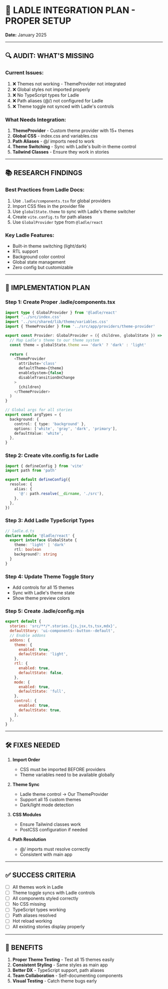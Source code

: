 # 🥄 LADLE INTEGRATION PLAN - PROPER SETUP
**Date:** January 2025

---

## 🔍 AUDIT: WHAT'S MISSING

### Current Issues:
1. ❌ Themes not working - ThemeProvider not integrated
2. ❌ Global styles not imported properly
3. ❌ No TypeScript types for Ladle
4. ❌ Path aliases (@/) not configured for Ladle
5. ❌ Theme toggle not synced with Ladle's controls

### What Needs Integration:
1. **ThemeProvider** - Custom theme provider with 15+ themes
2. **Global CSS** - index.css and variables.css
3. **Path Aliases** - @/ imports need to work
4. **Theme Switching** - Sync with Ladle's built-in theme control
5. **Tailwind Classes** - Ensure they work in stories

---

## 📚 RESEARCH FINDINGS

### Best Practices from Ladle Docs:
1. Use `.ladle/components.tsx` for global providers
2. Import CSS files in the provider file
3. Use `globalState.theme` to sync with Ladle's theme switcher
4. Create `vite.config.ts` for path aliases
5. Use `GlobalProvider` type from `@ladle/react`

### Key Ladle Features:
- Built-in theme switching (light/dark)
- RTL support
- Background color control
- Global state management
- Zero config but customizable

---

## 🎯 IMPLEMENTATION PLAN

### Step 1: Create Proper .ladle/components.tsx
```typescript
import type { GlobalProvider } from '@ladle/react'
import '../src/index.css'
import '../src/shared/lib/theme/variables.css'
import { ThemeProvider } from '../src/app/providers/theme-provider'

export const Provider: GlobalProvider = ({ children, globalState }) => {
  // Map Ladle's theme to our theme system
  const theme = globalState.theme === 'dark' ? 'dark' : 'light'
  
  return (
    <ThemeProvider
      attribute='class'
      defaultTheme={theme}
      enableSystem={false}
      disableTransitionOnChange
    >
      {children}
    </ThemeProvider>
  )
}

// Global args for all stories
export const argTypes = {
  background: {
    control: { type: 'background' },
    options: ['white', 'gray', 'dark', 'primary'],
    defaultValue: 'white',
  },
}
```

### Step 2: Create vite.config.ts for Ladle
```typescript
import { defineConfig } from 'vite'
import path from 'path'

export default defineConfig({
  resolve: {
    alias: {
      '@': path.resolve(__dirname, './src'),
    },
  },
})
```

### Step 3: Add Ladle TypeScript Types
```typescript
// ladle.d.ts
declare module '@ladle/react' {
  export interface GlobalState {
    theme: 'light' | 'dark'
    rtl: boolean
    background?: string
  }
}
```

### Step 4: Update Theme Toggle Story
- Add controls for all 15 themes
- Sync with Ladle's theme state
- Show theme preview colors

### Step 5: Create .ladle/config.mjs
```javascript
export default {
  stories: 'src/**/*.stories.{js,jsx,ts,tsx,mdx}',
  defaultStory: 'ui-components--button--default',
  // Enable addons
  addons: {
    theme: {
      enabled: true,
      defaultState: 'light',
    },
    rtl: {
      enabled: true,
      defaultState: false,
    },
    mode: {
      enabled: true,
      defaultState: 'full',
    },
    control: {
      enabled: true,
      defaultState: true,
    },
  },
}
```

---

## 🛠️ FIXES NEEDED

1. **Import Order**
   - CSS must be imported BEFORE providers
   - Theme variables need to be available globally

2. **Theme Sync**
   - Ladle theme control → Our ThemeProvider
   - Support all 15 custom themes
   - Dark/light mode detection

3. **CSS Modules**
   - Ensure Tailwind classes work
   - PostCSS configuration if needed

4. **Path Resolution**
   - @/ imports must resolve correctly
   - Consistent with main app

---

## ✅ SUCCESS CRITERIA

- [ ] All themes work in Ladle
- [ ] Theme toggle syncs with Ladle controls
- [ ] All components styled correctly
- [ ] No CSS missing
- [ ] TypeScript types working
- [ ] Path aliases resolved
- [ ] Hot reload working
- [ ] All existing stories display properly

---

## 🚀 BENEFITS

1. **Proper Theme Testing** - Test all 15 themes easily
2. **Consistent Styling** - Same styles as main app
3. **Better DX** - TypeScript support, path aliases
4. **Team Collaboration** - Self-documenting components
5. **Visual Testing** - Catch theme bugs early
